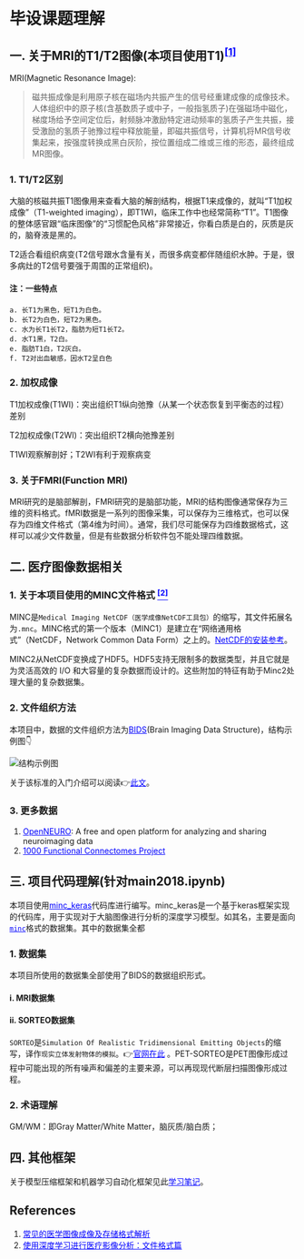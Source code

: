 # 毕设课题理解

<style type="text/css">
a{
	color: blue;
	text-decoration: underline;
}

</style>


## 一. 关于MRI的T1/T2图像(本项目使用T1)<sup>[[1]](#r1)</sup>
MRI(Magnetic Resonance Image):
>磁共振成像是利用原子核在磁场内共振产生的信号经重建成像的成像技术。人体组织中的原子核(含基数质子或中子，一般指氢质子)在强磁场中磁化，梯度场给予空间定位后，射频脉冲激励特定进动频率的氢质子产生共振，接受激励的氢质子驰豫过程中释放能量，即磁共振信号，计算机将MR信号收集起来，按强度转换成黑白灰阶，按位置组成二维或三维的形态，最终组成MR图像。

### 1. T1/T2区别
大脑的核磁共振T1图像用来查看大脑的解剖结构，根据T1来成像的，就叫“T1加权成像”（T1-weighted imaging），即T1WI，临床工作中也经常简称“T1”。T1图像的整体感官跟“临床图像”的“习惯配色风格”非常接近，你看白质是白的，灰质是灰的，脑脊液是黑的。

T2适合看组织病变(T2信号跟水含量有关，而很多病变都伴随组织水肿。于是，很多病灶的T2信号要强于周围的正常组织)。

#### 注：一些特点
```
a. 长T1为黑色，短T1为白色。
b. 长T2为白色，短T2为黑色。
c. 水为长T1长T2，脂肪为短T1长T2。
d. 水T1黑，T2白。
e. 脂肪T1白，T2灰白。
f. T2对出血敏感，因水T2呈白色
```
### 2. 加权成像
T1加权成像(T1WI)：突出组织T1纵向弛豫（从某一个状态恢复到平衡态的过程）差别

T2加权成像(T2WI)：突出组织T2横向弛豫差别

T1WI观察解剖好；T2WI有利于观察病变

### 3. 关于FMRI(Function MRI)
MRI研究的是脑部解剖，FMRI研究的是脑部功能，MRI的结构图像通常保存为三维的资料格式。fMRI数据是一系列的图像采集，可以保存为三维格式，也可以保存为四维文件格式（第4维为时间）。通常，我们尽可能保存为四维数据格式，这样可以减少文件数量，但是有些数据分析软件包不能处理四维数据。

## 二. 医疗图像数据相关
### <span id='minc'>1.</span> 关于本项目使用的MINC文件格式 [<sup>[2]</sup>](#r2)
MINC是`Medical Imaging NetCDF（医学成像NetCDF工具包）`的缩写，其文件拓展名为`.mnc`。MINC格式的第一个版本（MINC1）是建立在“网络通用格式”（NetCDF，Network Common Data Form）之上的。[NetCDF的安装参考](https://www.jianshu.com/p/90ecc0580bd1)。

MINC2从NetCDF变换成了HDF5。HDF5支持无限制多的数据类型，并且它就是为灵活高效的 I/O 和大容量的复杂数据而设计的。这些附加的特征有助于Minc2处理大量的复杂数据集。

### 2. 文件组织方法
本项目中，数据的文件组织方法为[BIDS](http://bids.neuroimaging.io/)(Brain Imaging Data Structure)，结构示例图👇

![结构示例图](https://cdn.safeandsound.cn/ML_Study_Notes/image/20190314104139.png?imageslim)

关于该标准的入门介绍可以阅读👉[此文](https://www.nature.com/articles/sdata201644.pdf)。

### 3. 更多数据
1. [OpenNEURO](https://openneuro.org/): A free and open platform for analyzing and sharing neuroimaging data
2. [1000 Functional Connectomes Project](http://fcon_1000.projects.nitrc.org/fcpClassic/FcpTable.html)

## 三. 项目代码理解(针对main2018.ipynb)
本项目使用[minc_keras](https://github.com/tfunck/minc_keras)代码库进行编写。minc_keras是一个基于keras框架实现的代码库，用于实现对于大脑图像进行分析的深度学习模型。如其名，主要是面向[`minc`](#minc)格式的数据集。其中的数据集全都

### 1. 数据集 
本项目所使用的数据集全部使用了BIDS的数据组织形式。
#### ⅰ. MRI数据集
#### ⅱ. SORTEO数据集
`SORTEO`是`Simulation Of Realistic Tridimensional Emitting Objects`的缩写，译作`现实立体发射物体的模拟`。👉[官网在此](http://sorteo.cermep.fr/home.php) 。PET-SORTEO是PET图像形成过程中可能出现的所有噪声和偏差的主要来源，可以再现现代断层扫描图像形成过程。

### 2. 术语理解
GM/WM：即Gray Matter/White Matter，脑灰质/脑白质；

## 四. 其他框架
关于模型压缩框架和机器学习自动化框架见此[学习笔记](https://github.com/WenjayDu/GraduationProject/blob/master/Docs/Frameworks.md)。


## References
1. <span id="r1">[常见的医学图像成像及存储格式解析](https://blog.csdn.net/qq_26293147/article/details/68924393)</span>
2. <span id="r2">[使用深度学习进行医疗影像分析：文件格式篇](https://cloud.tencent.com/info/68ead7389bcf2a925307fde4c1c019a0.html)</span>
